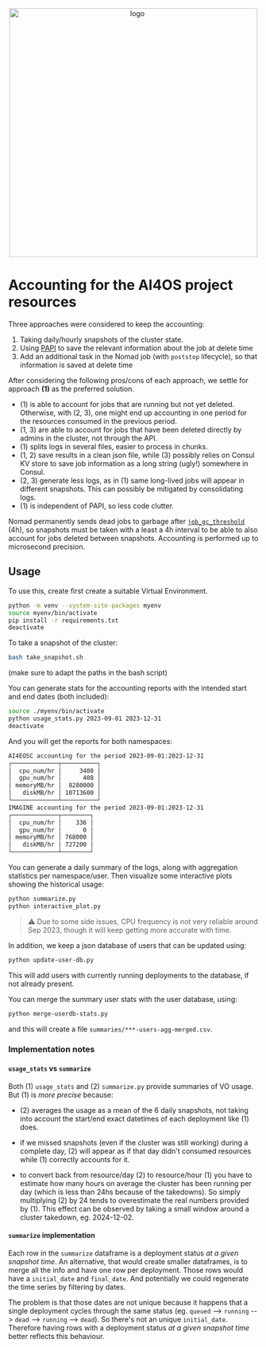 <div align="center">
  <img src="https://ai4eosc.eu/wp-content/uploads/sites/10/2022/09/horizontal-transparent.png" alt="logo" width="500"/>
</div>


# Accounting for the AI4OS project resources

Three approaches were considered to keep the accounting:

1. Taking daily/hourly snapshots of the cluster state.
2. Using [PAPI](https://github.com/AI4EOSC/ai4-papi) to save the relevant information about the job at delete time
3. Add an additional task in the Nomad job (with `poststop` lifecycle), so that information is saved at delete time

After considering the following pros/cons of each approach, we settle for approach **(1)** as the preferred solution.

- (1) is able to account for jobs that are running but not yet deleted. Otherwise, with (2, 3), one might end up accounting in one period for the resources consumed in the previous period.
- (1, 3) are able to account for jobs that have been deleted directly by admins in the cluster, not through the API.
- (1) splits logs in several files, easier to process in chunks.
- (1, 2) save results in a clean json file, while (3) possibly relies on Consul KV store to save job information as a long string (ugly!) somewhere in Consul.
- (2, 3) generate less logs, as in (1) same long-lived jobs will appear in different snapshots. This can possibly be mitigated by consolidating logs.
- (1) is independent of PAPI, so less code clutter.

Nomad permanently sends dead jobs to garbage after [`job_gc_threshold`](https://developer.hashicorp.com/nomad/docs/configuration/server#job_gc_threshold) (4h),
so snapshots must be taken with a least a 4h interval to be able to also account for jobs deleted between snapshots. Accounting is performed up to microsecond precision.

## Usage

To use this, create first create a suitable Virtual Environment.

```bash
python -m venv --system-site-packages myenv
source myenv/bin/activate
pip install -r requirements.txt
deactivate
```

To take a snapshot of the cluster:
```bash
bash take_snapshot.sh
```
(make sure to adapt the paths in the bash script)

You can generate stats for the accounting reports with the intended start and end dates
(both included):

```bash
source ./myenv/bin/activate
python usage_stats.py 2023-09-01 2023-12-31
deactivate
```

And you will get the reports for both namespaces:

```bash
AI4EOSC accounting for the period 2023-09-01:2023-12-31
┌─────────────┬──────────┐
│  cpu_num/hr │     3408 │
│  gpu_num/hr │      408 │
│ memoryMB/hr │  8280000 │
│   diskMB/hr │ 10713600 │
└─────────────┴──────────┘
IMAGINE accounting for the period 2023-09-01:2023-12-31
┌─────────────┬────────┐
│  cpu_num/hr │    336 │
│  gpu_num/hr │      0 │
│ memoryMB/hr │ 768000 │
│   diskMB/hr │ 727200 │
└─────────────┴────────┘
```

You can generate a daily summary of the logs, along with aggregation statistics per
namespace/user. Then visualize some interactive plots showing the historical usage:

```bash
python summarize.py
python interactive_plot.py
```

> :warning: Due to some side issues, CPU frequency is not very reliable around Sep 2023,
> though it will keep getting more accurate with time.

In addition, we keep a json database of users that can be updated using:

```bash
python update-user-db.py
```

This will add users with currently running deployments to the database, if not already
present.

You can merge the summary user stats with the user database, using:
```bash
python merge-userdb-stats.py
```
and this will create a file `summaries/***-users-agg-merged.csv`.


### Implementation notes

#### `usage_stats` vs `summarize`

Both (1) `usage_stats` and (2) `summarize.py` provide summaries of VO usage.
But (1) is _more precise_ because:

* (2) averages the usage as a mean of the 6 daily snapshots, not taking into account the
  start/end exact datetimes of each deployment like (1) does.

* if we missed snapshots (even if the cluster was still working) during a complete day,
  (2) will appear as if that day didn't consumed resources while (1) correctly
  accounts for it.

* to convert back from resource/day (2) to resource/hour (1) you have to estimate how many
  hours on average the cluster has been running per day (which is less than 24hs because
  of the takedowns). So simply multiplying (2) by 24 tends to overestimate the real
  numbers provided by (1).
  This effect can be observed by taking a small window around a cluster takedown, eg. 2024-12-02.


#### `summarize` implementation

Each row in the `summarize` dataframe is a deployment status _at a given snapshot time_.
An alternative, that would create smaller dataframes, is to merge all the info and have one row per deployment. Those rows would have a `initial_date` and `final_date`.
And potentially we could regenerate the time series by filtering by dates.

The problem is that those dates are not unique because it happens that a single deployment cycles through the same status (eg. `queued` --> `running` --> `dead` --> `running` --> `dead`). So there's not an unique `initial_date`. Therefore having rows with a deployment status _at a given snapshot time_ better reflects this behaviour.
